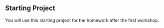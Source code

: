 ## Starting Project

You will use this starting project for the homework after the first workshop. 
